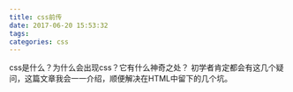 ```yaml
---
title: css前传
date: 2017-06-20 15:53:32
tags:
categories: css
---
```


css是什么？为什么会出现css？它有什么神奇之处？
初学者肯定都会有这几个疑问，这篇文章我会一一介绍，顺便解决在HTML中留下的几个坑。

